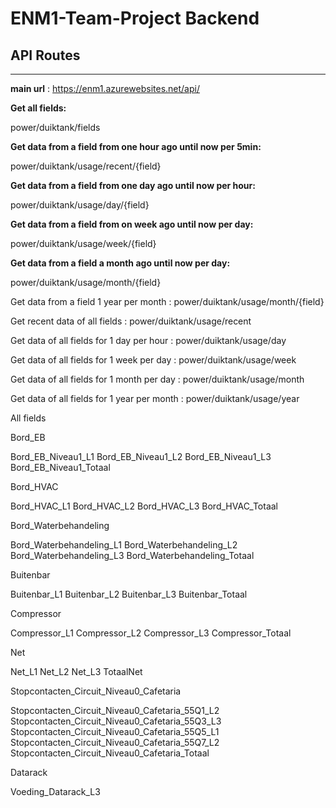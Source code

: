 # ENM1-Team-Project Backend

## API Routes
---

**main url** : https://enm1.azurewebsites.net/api/

**Get all fields:** 

power/duiktank/fields

**Get data from a field from one hour ago until now per 5min:**

power/duiktank/usage/recent/{field}

**Get data from a field from one day ago until now per hour:**

power/duiktank/usage/day/{field}

**Get data from a field from on week ago until now per day:**

power/duiktank/usage/week/{field}


**Get data from a field a month ago until now per day:**

power/duiktank/usage/month/{field} 

Get data from a field 1 year per month : power/duiktank/usage/month/{field} 

Get recent data of all fields : power/duiktank/usage/recent

Get data of all fields for 1 day per hour : power/duiktank/usage/day

Get data of all fields for 1 week per day : power/duiktank/usage/week

Get data of all fields for 1 month per day : power/duiktank/usage/month

Get data of all fields for 1 year per month : power/duiktank/usage/year

All fields

Bord_EB

Bord_EB_Niveau1_L1
Bord_EB_Niveau1_L2
Bord_EB_Niveau1_L3
Bord_EB_Niveau1_Totaal

Bord_HVAC

Bord_HVAC_L1
Bord_HVAC_L2
Bord_HVAC_L3
Bord_HVAC_Totaal

Bord_Waterbehandeling

Bord_Waterbehandeling_L1
Bord_Waterbehandeling_L2
Bord_Waterbehandeling_L3
Bord_Waterbehandeling_Totaal

Buitenbar

Buitenbar_L1
Buitenbar_L2
Buitenbar_L3
Buitenbar_Totaal

Compressor

Compressor_L1
Compressor_L2
Compressor_L3
Compressor_Totaal

Net

Net_L1
Net_L2
Net_L3
TotaalNet

Stopcontacten_Circuit_Niveau0_Cafetaria

Stopcontacten_Circuit_Niveau0_Cafetaria_55Q1_L2
Stopcontacten_Circuit_Niveau0_Cafetaria_55Q3_L3
Stopcontacten_Circuit_Niveau0_Cafetaria_55Q5_L1
Stopcontacten_Circuit_Niveau0_Cafetaria_55Q7_L2
Stopcontacten_Circuit_Niveau0_Cafetaria_Totaal

Datarack

Voeding_Datarack_L3



